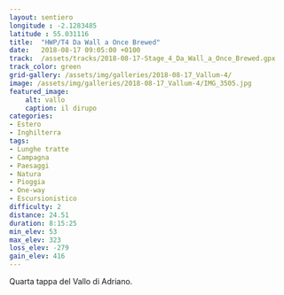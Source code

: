 ```yaml
---
layout: sentiero
longitude : -2.1283485
latitude : 55.031116
title:  "HWP/T4 Da Wall a Once Brewed"
date:   2018-08-17 09:05:00 +0100
track:  /assets/tracks/2018-08-17-Stage_4_Da_Wall_a_Once_Brewed.gpx
track_color: green
grid-gallery: /assets/img/galleries/2018-08-17_Vallum-4/
image: /assets/img/galleries/2018-08-17_Vallum-4/IMG_3505.jpg
featured_image:
    alt: vallo
    caption: il dirupo
categories:
- Estero
- Inghilterra
tags:
- Lunghe tratte
- Campagna
- Paesaggi
- Natura
- Pioggia
- One-way
- Escursionistico
difficulty: 2
distance: 24.51 
duration: 8:15:25
min_elev: 53
max_elev: 323
loss_elev: -279
gain_elev: 416
---
```


Quarta tappa del Vallo di Adriano.

